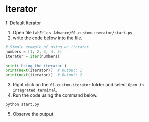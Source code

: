 
# Iterator 

1: Default Iterator

1. Open file `LabFiles_Advance/01-custom-iterator/start.py`.
2. write the code below into the file.

```python
# Simple example of using an iterator
numbers = [1, 2, 3, 4, 5]
iterator = iter(numbers)

print('Using the iterator')
print(next(iterator))  # Output: 1
print(next(iterator))  # Output: 2
```

3. Right click on the `01-custom-iterator` folder and select `Open in integrated terminal`.
4. Run the code using the command below.

```bash
python start.py
```

5. Observe the output.

